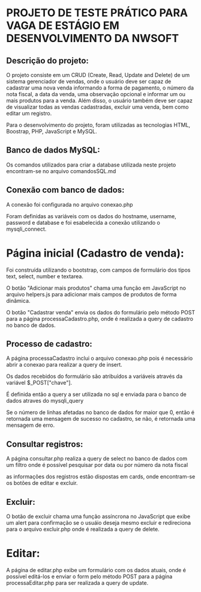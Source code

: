 # PROJETO DE TESTE PRÁTICO PARA VAGA DE ESTÁGIO EM DESENVOLVIMENTO DA NWSOFT

## Descrição do projeto:
O projeto consiste em um CRUD (Create, Read, Update and Delete) de um sistema gerenciador de vendas, onde o usuário deve ser capaz de cadastrar uma nova venda informando a forma de pagamento, o número da nota fiscal, a data da venda, uma observação opcional e informar um ou mais produtos para a venda. Além disso, o usuário também deve ser capaz de visualizar todas as vendas cadastradas, excluir uma venda, bem como editar um registro.

Para o desenvolvimento do projeto, foram utilizadas as tecnologias HTML, Boostrap, PHP, JavaScript e MySQL.

## Banco de dados MySQL:
Os comandos utilizados para criar a database utilizada neste projeto encontram-se no arquivo comandosSQL.md

## Conexão com banco de dados:
A conexão foi configurada no arquivo conexao.php 

Foram definidas as variáveis com os dados do hostname, username, password e database e foi esabelecida a conexão utilizando o mysqli_connect.

# Página inicial (Cadastro de venda):
Foi construída utilizando o bootstrap, com campos de formulário dos tipos text, select, number e textarea.

O botão "Adicionar mais produtos" chama uma função em JavaScript no arquivo helpers.js para adicionar mais campos de produtos de forma dinâmica.

O botão "Cadastrar venda" envia os dados do formulário pelo método POST para a página processaCadastro.php, onde é realizada a query de cadastro no banco de dados.

## Processo de cadastro:
A página processaCadastro inclui o arquivo conexao.php pois é necessário abrir a conexao para realizar a query de insert.

Os dados recebidos do formulário são atribuídos a variáveis através da variável $_POST["chave"].

É definida então a query a ser utilizada no sql e enviada para o banco de dados atraves do mysqli_query

Se o número de linhas afetadas no banco de dados for maior que 0, então é retornada uma mensagem de sucesso no cadastro, se não, é retornada uma mensagem de erro.

## Consultar registros:
A página consultar.php realiza a query de select no banco de dados com um filtro onde é possível pesquisar por data ou por número da nota fiscal

as informações dos registros estão dispostas em cards, onde encontram-se os botões de editar e excluir.

## Excluir:
O botão de excluir chama uma função assíncrona no JavaScript que exibe um alert para confirmação se o usuáio deseja mesmo excluir e redireciona para o arquivo excluir.php onde é realizada a query de delete.

# Editar:
A página de editar.php exibe um formulário com os dados atuais, onde é possível editá-los e enviar o form pelo método POST para a página processaEditar.php para ser realizada a query de update.